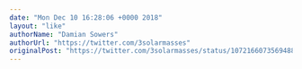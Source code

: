 ```yaml
---
date: "Mon Dec 10 16:28:06 +0000 2018"
layout: "like"
authorName: "Damian Sowers"
authorUrl: "https://twitter.com/3solarmasses"
originalPost: "https://twitter.com/3solarmasses/status/1072166073569488896"
---
```

